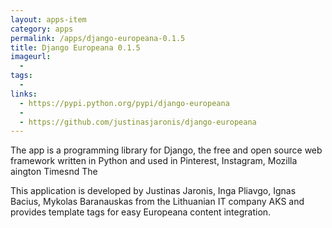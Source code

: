 ```yaml
---
layout: apps-item
category: apps
permalink: /apps/django-europeana-0.1.5
title: Django Europeana 0.1.5
imageurl:
  - 
tags:
  - 
links:
  - https://pypi.python.org/pypi/django-europeana 
  - 
  - https://github.com/justinasjaronis/django-europeana
---
```


The app is a programming library for Django, the free and open source web framework written in Python and used in Pinterest, Instagram, Mozilla aington Timesnd The 

This application is developed by Justinas Jaronis, Inga Pliavgo, Ignas Bacius, Mykolas Baranauskas from the Lithuanian IT company AKS and provides template tags for easy Europeana content integration.
